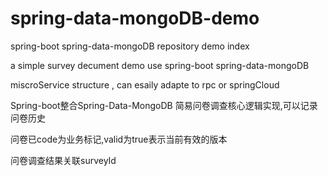 # spring-data-mongoDB-demo
spring-boot spring-data-mongoDB repository demo index

a simple survey decument demo use spring-boot spring-data-mongoDB

miscroService structure , can esaily adapte to rpc or springCloud

Spring-boot整合Spring-Data-MongoDB
简易问卷调查核心逻辑实现,可以记录问卷历史

问卷已code为业务标记,valid为true表示当前有效的版本

问卷调查结果关联surveyId
